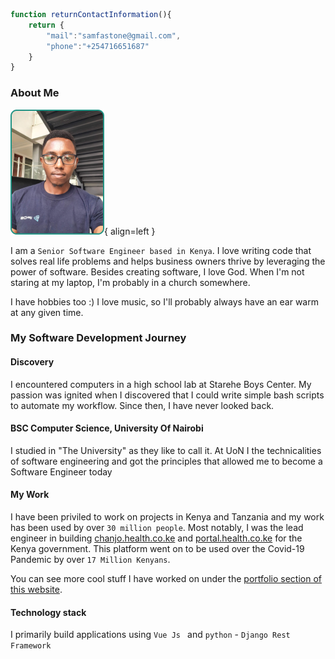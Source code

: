 ```js
function returnContactInformation(){ 
    return {
        "mail":"samfastone@gmail.com",
        "phone":"+254716651687"
    }
}
```
### About Me
![Image title](./assets/portrait-photo-samuel.png){ align=left }

I am a `Senior Software Engineer based in Kenya`. I love writing code that solves real life problems and helps business owners thrive by leveraging the power of software.  Besides creating software, I love God. When I'm not staring at my laptop, I'm probably in a church somewhere. 

I have hobbies too :) I love music, so I'll probably always have an ear warm at any given time.




### My Software Development Journey
#### Discovery
I encountered computers in a high school lab at Starehe Boys Center. My passion was ignited when I discovered that I could write simple bash scripts to automate my workflow. Since then, I have never looked back. 

#### BSC Computer Science, University Of Nairobi 
I studied in "The University" as they like to call it. At UoN I the technicalities of software engineering and got the principles that allowed me to become a Software Engineer today


#### My Work
I have been priviled to work on projects in Kenya and Tanzania and my work has been used by over `30 million people`. Most notably, I was the lead engineer in building [chanjo.health.co.ke](https://chanjo.health.co.ke/) and [portal.health.co.ke](https://portal.health.co.ke) for the Kenya government. This platform went on to be used over the Covid-19 Pandemic by over `17 Million Kenyans`.

You can see more cool stuff I have worked on under the [portfolio section of this website](sections/portfolio/software-development-portfolio.md).


#### Technology stack
I primarily build applications using `Vue Js ` and `python` - `Django Rest Framework`


